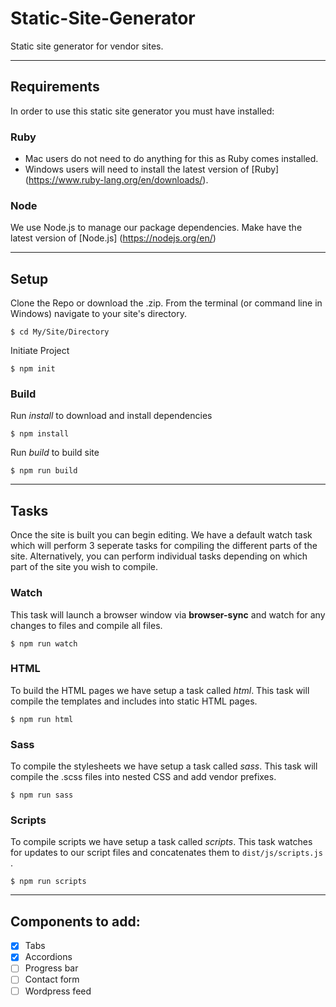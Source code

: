 # Static-Site-Generator
Static site generator for vendor sites.
___
## Requirements
In order to use this static site generator you must have installed:

### Ruby
  - Mac users do not need to do anything for this as Ruby comes installed.
  - Windows users will need to install the latest version of [Ruby] (https://www.ruby-lang.org/en/downloads/).
  
### Node
We use Node.js to manage our package dependencies. Make have the latest version of [Node.js] (https://nodejs.org/en/)
  
___
## Setup

Clone the Repo or download the .zip.
From the terminal (or command line in Windows) navigate to your site's directory.

```
$ cd My/Site/Directory
```
Initiate Project

```
$ npm init
```

### Build
Run *install* to download and install dependencies

```
$ npm install
```

Run *build* to build site

```
$ npm run build
```
___
## Tasks
Once the site is built you can begin editing. We have a default watch task which will perform 3 seperate tasks for compiling the different parts of the site. Alternatively, you can perform individual tasks depending on which part of the site you wish to compile.

### Watch
This task will launch a browser window via **browser-sync** and watch for any changes to files and compile all files.

```
$ npm run watch
```

### HTML
To build the HTML pages we have setup a task called *html*. This task will compile the templates and includes into static HTML pages.

```
$ npm run html
```

### Sass
To compile the stylesheets we have setup a task called *sass*. This task will compile the .scss files into nested CSS and add vendor prefixes.

```
$ npm run sass
```

### Scripts
To compile scripts we have setup a task called *scripts*. This task watches for updates to our script files and concatenates them to `dist/js/scripts.js` .

```
$ npm run scripts
```
___
## Components to add:
- [x] Tabs
- [x] Accordions
- [ ] Progress bar
- [ ] Contact form
- [ ] Wordpress feed
